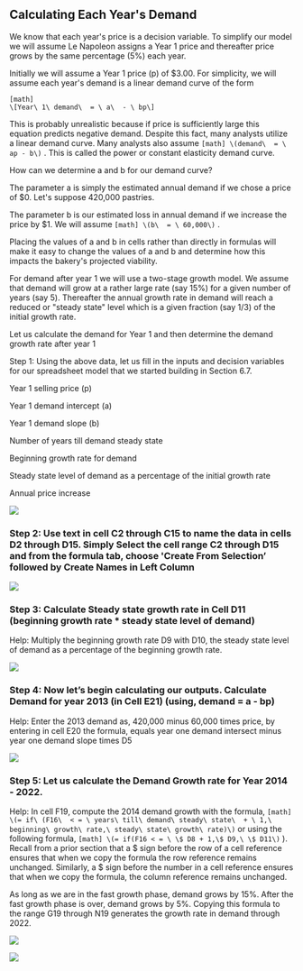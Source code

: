 ## Calculating Each Year's Demand

We know that each year's price is a decision variable. To simplify our model we will assume Le Napoleon assigns a Year 1 price and thereafter price grows by the same percentage (5%) each year.

Initially we will assume a Year 1 price (p) of $3.00. For simplicity, we will assume each year's demand is a linear demand curve of the form


```
[math]
\[Year\ 1\ demand\  = \ a\  - \ bp\]
```

This is probably unrealistic because if price is sufficiently large this equation predicts negative demand. Despite this fact, many analysts utilize a linear demand curve. Many analysts also assume 
`
[math]
\(demand\  = \ ap - b\)
`
. This is called the power or constant elasticity demand curve.

How can we determine a and b for our demand curve?

The parameter a is simply the estimated annual demand if we chose a price of $0. Let's suppose 420,000 pastries.

The parameter b is our estimated loss in annual demand if we increase the price by $1. We will assume 
`
[math]
\(b\  = \ 60,000\)
`
.

Placing the values of a and b in cells rather than directly in formulas will make it easy to change the values of a and b and determine how this impacts the bakery's projected viability.

For demand after year 1 we will use a two-stage growth model. We assume that demand will grow at a rather large rate (say 15%) for a given number of years (say 5). Thereafter the annual growth rate in demand will reach a reduced or "steady state" level which is a given fraction (say 1/3) of the initial growth rate.

Let us calculate the demand for Year 1 and then determine the demand growth rate after year 1

Step 1: Using the above data, let us fill in the inputs and decision variables for our spreadsheet model that we started building in Section 6.7.

Year 1 selling price (p)

Year 1 demand intercept (a)

Year 1 demand slope (b)

Number of years till demand steady state

Beginning growth rate for demand

Steady state level of demand as a percentage of the initial growth rate

Annual price increase

![](./Chapter_6_Building_A_Model/media/10_Calculating_Each_Years_Demand/image1.png)

### Step 2: Use text in cell C2 through C15 to name the data in cells D2 through D15. Simply Select the cell range C2 through D15 and from the formula tab, choose 'Create From Selection’ followed by Create Names in Left Column

![](./Chapter_6_Building_A_Model/media/10_Calculating_Each_Years_Demand/image2.png)

### Step 3: Calculate Steady state growth rate in Cell D11 (beginning growth rate \* steady state level of demand)

Help: Multiply the beginning growth rate D9 with D10, the steady state level of demand as a percentage of the beginning growth rate.

![](./Chapter_6_Building_A_Model/media/10_Calculating_Each_Years_Demand/image3.png)

### Step 4: Now let’s begin calculating our outputs. Calculate Demand for year 2013 (in Cell E21) (using, demand = a - bp)

Help: Enter the 2013 demand as, 420,000 minus 60,000 times price, by entering in cell E20 the formula, equals year one demand intersect minus year one demand slope times D5

![](./Chapter_6_Building_A_Model/media/10_Calculating_Each_Years_Demand/image4.png)

### Step 5: Let us calculate the Demand Growth rate for Year 2014 - 2022.

Help: In cell F19, compute the 2014 demand growth with the formula, 
`
[math]
\(= if\ (F16\  < = \ years\ till\ demand\ steady\ state\  + \ 1,\ beginning\ growth\ rate,\ steady\ state\ growth\ rate)\)
`
 or using the following formula, 
`
[math]
\(= if(F16 < = \ \$ D8 + 1,\$ D9,\ \$ D11\)
`
). Recall from a prior section that a $ sign before the row of a cell reference ensures that when we copy the formula the row reference remains unchanged. Similarly, a $ sign before the number in a cell reference ensures that when we copy the formula, the column reference remains unchanged.

As long as we are in the fast growth phase, demand grows by 15%. After the fast growth phase is over, demand grows by 5%. Copying this formula to the range G19 through N19 generates the growth rate in demand through 2022.

![](./Chapter_6_Building_A_Model/media/10_Calculating_Each_Years_Demand/image5.png)

![](./Chapter_6_Building_A_Model/media/10_Calculating_Each_Years_Demand/image6.png)
